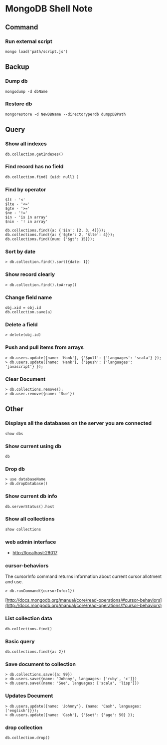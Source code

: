 
# MongoDB Shell Note

## Command

### Run external script

	mongo load('path/script.js')

## Backup

### Dump db

	mongodump -d dbName


### Restore db

	mongorestore -d NewDBName --directoryperdb dumppDBPath


## Query

### Show all indexes

	db.collection.getIndexes()

### Find record has no field

	db.collection.find( {uid: null} )

### Find by operator

```
$lt - '<'
$lte - '<='
$gte - '>='
$ne - '!='
$in - 'is in array'
$nin - '! in array'
```

```
db.collections.find({a: {'$in': [2, 3, 4]}});
db.collections.find({a: {'$gte': 2, '$lte': 4}});
db.collections.find({num: {'$gt': 15}});
```

### Sort by date

	> db.collection.find().sort({date: 1})

### Show record clearly
	
	> db.collection.find().toArray()

### Change field name

```
obj.xid = obj.id
db.collection.save(a)
```

### Delete a field

	> delete(obj.id)

### Push and pull items from arrays

```
> db.users.update({name: 'Hank'}, {'$pull': {'languages': 'scala'} });
> db.users.update({name: 'Hank'}, {'$push': {'languages': 'javascript'} }); 
```

### Clear Document

```
> db.collections.remove();
> db.user.remove({name: 'Sue'})
```

## Other

### Displays all the databases on the server you are connected

	show dbs

### Show current using db
	db

### Drop db

```
> use databaseName
> db.dropDatabase()
```

### Show current db info

	db.serverStatus().host

### Show all collections

	show collections

### web admin interface

- [http://localhost:28017](http://localhost:28017)

### cursor-behaviors

The cursorInfo command returns information about current cursor allotment and use.

	> db.runCommand({cursorInfo:1})

[http://docs.mongodb.org/manual/core/read-operations/#cursor-behaviors](http://docs.mongodb.org/manual/core/read-operations/#cursor-behaviors)


### List collection data

	db.collections.find()

### Basic query

	db.collections.find({a: 2})

### Save document to collection

```
> db.collections.save({a: 99})
> db.users.save({name: 'Johnny', languages: ['ruby', 'c']})
> db.users.save({name: 'Sue', languages: ['scala', 'lisp']})
```

### Updates Document

```
> db.users.update({name: 'Johnny'}, {name: 'Cash', languages: ['english']}});
> db.users.update({name: 'Cash'}, {'$set': {'age': 50} }); 
```

### drop collection

	db.collection.drop()
